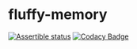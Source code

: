 # fluffy-memory
[![Assertible status](https://assertible.com/apis/260095d8-24d3-43f6-807f-12b12781a7ca/status?api_token=wOUbD8kOMz3jhbq0)](https://assertible.com/dashboard#/services/260095d8-24d3-43f6-807f-12b12781a7ca/results)
[![Codacy Badge](https://api.codacy.com/project/badge/Grade/458ca7ef5a354387bee0a0a6816c1f14)](https://www.codacy.com/app/jack-grahl/fluffy-memory?utm_source=github.com&amp;utm_medium=referral&amp;utm_content=jwg4/fluffy-memory&amp;utm_campaign=Badge_Grade)